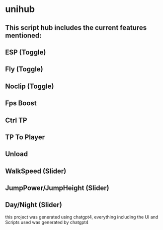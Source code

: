 # unihub
This script hub includes the current features mentioned:
------------
ESP (Toggle) 
------------
Fly (Toggle) 
------------
Noclip (Toggle)
------------
Fps Boost
------------
Ctrl TP
------------
TP To Player
------------
Unload
------------
WalkSpeed (Slider)
------------
JumpPower/JumpHeight (Slider)
------------
Day/Night (Slider)
-------------------------------

this project was generated using chatgpt4,
everything including the UI and Scripts used was generated by chatgpt4
